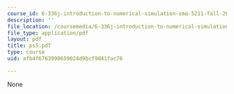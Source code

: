 ```yaml
---
course_id: 6-336j-introduction-to-numerical-simulation-sma-5211-fall-2003
description: ''
file_location: /coursemedia/6-336j-introduction-to-numerical-simulation-sma-5211-fall-2003/afb4f6763990659024d9bcf9841fac76_ps5.pdf
file_type: application/pdf
layout: pdf
title: ps5.pdf
type: course
uid: afb4f6763990659024d9bcf9841fac76

---
```

None